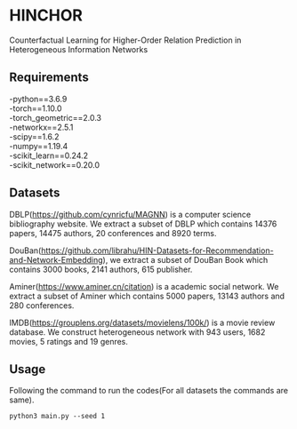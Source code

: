 # HINCHOR
Counterfactual Learning for Higher-Order Relation Prediction in Heterogeneous Information Networks

## Requirements
-python==3.6.9  
-torch==1.10.0  
-torch_geometric==2.0.3  
-networkx==2.5.1  
-scipy==1.6.2  
-numpy==1.19.4   
-scikit_learn==0.24.2  
-scikit_network==0.20.0  

## Datasets
DBLP(https://github.com/cynricfu/MAGNN) is a computer science bibliography website. We extract a subset of DBLP which contains 14376 papers, 14475 authors, 20 conferences and 8920 terms. 

DouBan(https://github.com/librahu/HIN-Datasets-for-Recommendation-and-Network-Embedding), we extract a subset of DouBan Book which contains 3000 books, 2141 authors, 615 publisher.

Aminer(https://www.aminer.cn/citation) is a academic social network. We extract a subset of Aminer which contains 5000 papers, 13143 authors and 280 conferences. 

IMDB(https://grouplens.org/datasets/movielens/100k/) is a movie review database. We construct heterogeneous network with 943 users, 1682 movies, 5 ratings and 19 genres.


## Usage
Following the command to run the codes(For all datasets the commands are same).
```
python3 main.py --seed 1
```






